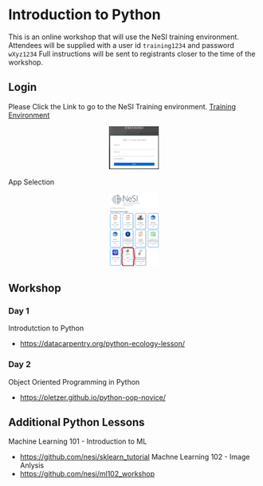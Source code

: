 # Introduction to Python

This is an online workshop that will use the NeSI training environment.
Attendees will be supplied with a user id `training1234` and password `wXyz1234` 
Full instructions will be sent to registrants closer to the time of the workshop.

## Login

Please Click the Link to go to the NeSI Training environment. [Training Environment](https://intro-python-ood-webnode.data.nesi.org.nz)

<p align="center" width="100%">
    <img width="20%" src="https://github.com/nesi/intro-python/blob/main/data/login.png"> 
</p>

App Selection  

<p align="center" width="100%">
    <img width="20%" src="https://github.com/nesi/intro-python/blob/main/data/appselection.png"> 
</p>

## Workshop

### Day 1
Introdutction to Python
* https://datacarpentry.org/python-ecology-lesson/

### Day 2
Object Oriented Programming in Python
* https://pletzer.github.io/python-oop-novice/

## Additional Python Lessons
Machine Learning 101 - Introduction to ML
* https://github.com/nesi/sklearn_tutorial
Machne Learning 102 - Image Anlysis
* https://github.com/nesi/ml102_workshop




